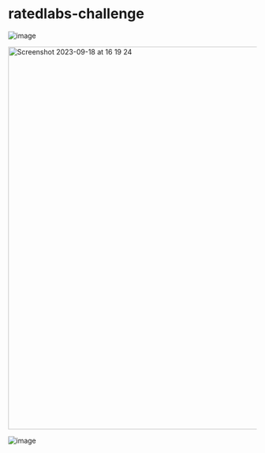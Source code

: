 # ratedlabs-challenge

![image](https://github.com/Haypierre/ratedlabs-challenge/assets/15421103/d04abc91-bae6-4f1b-b64e-934c1a8c9c84)



<img width="776" alt="Screenshot 2023-09-18 at 16 19 24" src="https://github.com/Haypierre/ratedlabs-challenge/assets/15421103/4776258a-c0b1-4582-88ef-a5aea78b898d">


![image](https://github.com/Haypierre/ratedlabs-challenge/assets/15421103/66975bf7-c148-4d8d-8369-c44621b04284)
